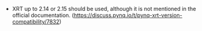 * XRT up to 2.14 or 2.15 should be used, although it is not mentioned in the official documentation. (https://discuss.pynq.io/t/pynq-xrt-version-compatibility/7832)
